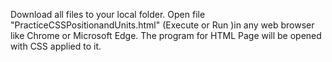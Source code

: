 Download all files to your local folder. Open file "PracticeCSSPositionandUnits.html" (Execute or Run )in any web browser like Chrome or Microsoft Edge. The program for HTML Page will be opened with CSS applied to it.
